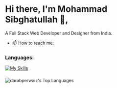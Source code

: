 # Hi there, I'm Mohammad Sibghatullah 👋,
A Full Stack Web Developer and Designer from India.

- 📫 How to reach me:

### Languages:

[![My Skills](https://skillicons.dev/icons?i=html,css,sass,js,mongodb,express,react,redux,nodejs)](https://skillicons.dev)

###

![darabperwaiz's Top Languages](https://github-readme-stats.vercel.app/api/top-langs/?username=darabperwaiz&theme=vue-dark&show_icons=true&hide_border=false&layout=compact)


<!--

**darabperwaiz/darabperwaiz** is a ✨ _special_ ✨ repository because its `README.md` (this file) appears on your GitHub profile.

Here are some ideas to get you started:

- 🔭 I’m currently working on ...
- 🌱 I’m currently learning ...
- 👯 I’m looking to collaborate on ...
- 🤔 I’m looking for help with ...
- 💬 Ask me about ...
- 📫 How to reach me: ...
- 😄 Pronouns: ...
- ⚡ Fun fact: ...
-->
